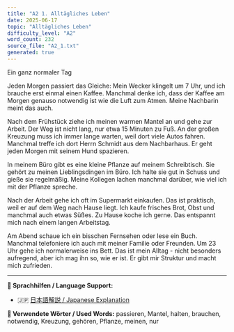 ```yaml
---
title: "A2 1. Alltägliches Leben"
date: 2025-06-17
topic: "Alltägliches Leben"
difficulty_level: "A2"
word_count: 232
source_file: "A2_1.txt"
generated: true
---
```


Ein ganz normaler Tag

Jeden Morgen passiert das Gleiche: Mein Wecker klingelt um 7 Uhr, und ich brauche erst einmal einen Kaffee. Manchmal denke ich, dass der Kaffee am Morgen genauso notwendig ist wie die Luft zum Atmen. Meine Nachbarin meint das auch.

Nach dem Frühstück ziehe ich meinen warmen Mantel an und gehe zur Arbeit. Der Weg ist nicht lang, nur etwa 15 Minuten zu Fuß. An der großen Kreuzung muss ich immer lange warten, weil dort viele Autos fahren. Manchmal treffe ich dort Herrn Schmidt aus dem Nachbarhaus. Er geht jeden Morgen mit seinem Hund spazieren.

In meinem Büro gibt es eine kleine Pflanze auf meinem Schreibtisch. Sie gehört zu meinen Lieblingsdingen im Büro. Ich halte sie gut in Schuss und gieße sie regelmäßig. Meine Kollegen lachen manchmal darüber, wie viel ich mit der Pflanze spreche.

Nach der Arbeit gehe ich oft im Supermarkt einkaufen. Das ist praktisch, weil er auf dem Weg nach Hause liegt. Ich kaufe frisches Brot, Obst und manchmal auch etwas Süßes. Zu Hause koche ich gerne. Das entspannt mich nach einem langen Arbeitstag.

Am Abend schaue ich ein bisschen Fernsehen oder lese ein Buch. Manchmal telefoniere ich auch mit meiner Familie oder Freunden. Um 23 Uhr gehe ich normalerweise ins Bett. Das ist mein Alltag - nicht besonders aufregend, aber ich mag ihn so, wie er ist. Er gibt mir Struktur und macht mich zufrieden.

---

**📖 Sprachhilfen / Language Support:**
- 🇯🇵 [日本語解説 / Japanese Explanation](../2025-06-17-a2-1-alltaegliches-leben-jp.html)

**📝 Verwendete Wörter / Used Words:**
passieren, Mantel, halten, brauchen, notwendig, Kreuzung, gehören, Pflanze, meinen, nur
